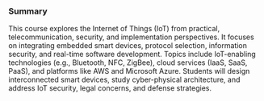 ### Summary

This course explores the Internet of Things (IoT) from practical, telecommunication, security, and implementation perspectives. It focuses on integrating embedded smart devices, protocol selection, information security, and real-time software development. Topics include IoT-enabling technologies (e.g., Bluetooth, NFC, ZigBee), cloud services (IaaS, SaaS, PaaS), and platforms like AWS and Microsoft Azure. Students will design interconnected smart devices, study cyber-physical architecture, and address IoT security, legal concerns, and defense strategies.
